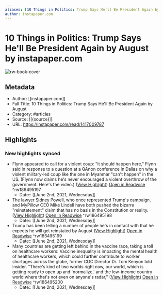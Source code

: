 ```yaml
---
aliases: [10 Things in Politics: Trump Says He'll Be President Again by August, 10 Things in Politics: Trump Says He'll Be President Again by August]
author: instapaper.com
---
```

# 10 Things in Politics: Trump Says He'll Be President Again by August by instapaper.com

![rw-book-cover](https://readwise-assets.s3.amazonaws.com/static/images/article4.6bc1851654a0.png)

## Metadata
- Author: [[instapaper.com]]
- Full Title: 10 Things in Politics: Trump Says He'll Be President Again by August
- Category: #articles
- Source: [[{source}]]
- URL: https://instapaper.com/read/1417009787

## Highlights
### New highlights synced
- Flynn appeared to call for a violent coup: "It should happen here," Flynn said in response to a question at a QAnon conference in Dallas on why a violent military-led coup like the one in Myanmar "can't happen" in the US. (Flynn now claims he's never encouraged a violent overthrow of the government. Here's the video.) ([View Highlight](https://instapaper.com/read/1417009787/16563309)) [Open in Readwise](https://readwise.io/open/186495197) ^rw186495197
    - Date:: [[June 2nd, 2021, Wednesday]]
- The lawyer Sidney Powell, who once represented Trump's campaign, and MyPillow CEO Mike Lindell have both pushed the bizarre "reinstatement" claim that has no basis in the Constitution or reality. ([View Highlight](https://instapaper.com/read/1417009787/16563310)) [Open in Readwise](https://readwise.io/open/186495198) ^rw186495198
    - Date:: [[June 2nd, 2021, Wednesday]]
- Trump has been telling a number of people he's in contact with that he expects he will get reinstated by August ([View Highlight](https://instapaper.com/read/1417009787/16563317)) [Open in Readwise](https://readwise.io/open/186495199) ^rw186495199
    - Date:: [[June 2nd, 2021, Wednesday]]
- Many countries are getting left behind in the vaccine race, taking a toll on healthcare workers: Vaccine inequality is impacting the mental health of healthcare workers, which could further contribute to worker shortages across the globe, former CDC Director Dr. Tom Kenyon told Insider. "There's kind of two worlds right now, our world, which is getting ready to open up and 'normalize,' and the low-income country world where that's not even on anyone's radar," ([View Highlight](https://instapaper.com/read/1417009787/16563332)) [Open in Readwise](https://readwise.io/open/186495200) ^rw186495200
    - Date:: [[June 2nd, 2021, Wednesday]]
